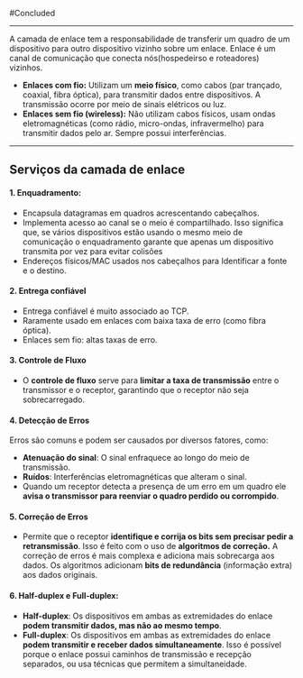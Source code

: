 
#Concluded 

---
A camada de enlace tem a responsabilidade de transferir um quadro de um dispositivo para outro dispositivo vizinho sobre um enlace. Enlace é um canal de comunicação que conecta nós(hospedeirso e roteadores) vizinhos.

- **Enlaces com fio:** Utilizam um **meio físico**, como cabos (par trançado, coaxial, fibra óptica), para transmitir dados entre dispositivos. A transmissão ocorre por meio de sinais elétricos ou luz.
- **Enlaces sem fio (wireless):** Não utilizam cabos físicos, usam ondas eletromagnéticas (como rádio, micro-ondas, infravermelho) para transmitir dados pelo ar. Sempre possui interferências.
---
## **Serviços da camada de enlace**

#### **1. Enquadramento**: 
- Encapsula datagramas em quadros acrescentando cabeçalhos.
- Implementa acesso ao canal se o meio é compartilhado. Isso significa que, se vários dispositivos estão usando o mesmo meio de comunicação o enquadramento garante que apenas um dispositivo transmita por vez para evitar colisões
- Endereços físicos/MAC usados nos cabeçalhos para Identificar a fonte e o destino.
#### **2. Entrega confiável**
- Entrega confiável é muito associado ao TCP.
- Raramente usado em enlaces com baixa taxa de erro (como fibra óptica).
- Enlaces sem fio: altas taxas de erro.
#### **3. Controle de Fluxo** 
- O **controle de fluxo** serve para **limitar a taxa de transmissão** entre o transmissor e o receptor, garantindo que o receptor não seja sobrecarregado.
#### **4. Detecção de Erros** 
Erros são comuns e podem ser causados por diversos fatores, como:
- **Atenuação do sinal**: O sinal enfraquece ao longo do meio de transmissão.
- **Ruídos**: Interferências eletromagnéticas que alteram o sinal.
- Quando um receptor detecta a presença de um erro em um quadro ele **avisa o transmissor para reenviar o quadro perdido ou corrompido**. 
#### **5. Correção de Erros**  
- Permite que o receptor **identifique e corrija os bits sem precisar pedir a retransmissão**. Isso é feito com o uso de **algoritmos de correção.** A correção de erros é mais complexa e adiciona mais sobrecarga aos dados. Os algoritmos adicionam **bits de redundância** (informação extra) aos dados originais. 
####  **6. Half-duplex e Full-duplex**: 
- **Half-duplex**: Os dispositivos em ambas as extremidades do enlace **podem transmitir dados, mas não ao mesmo tempo**. 
- **Full-duplex**: Os dispositivos em ambas as extremidades do enlace **podem transmitir e receber dados simultaneamente**. Isso é possível porque o enlace possui caminhos de transmissão e recepção separados, ou usa técnicas que permitem a simultaneidade.


